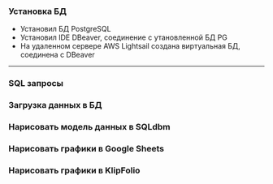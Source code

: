 ### Установка БД
 - Установил БД PostgreSQL
 - Установил IDE DBeaver, соединение с утановленной БД PG
 - На удаленном сервере AWS Lightsail создана виртуальная БД, соединена с DBeaver
----------------------------------------------------------------------------------
### SQL запросы
### Загрузка данных в БД
### Нарисовать модель данных в SQLdbm
### Нарисовать графики в Google Sheets
### Нарисовать графики в KlipFolio

